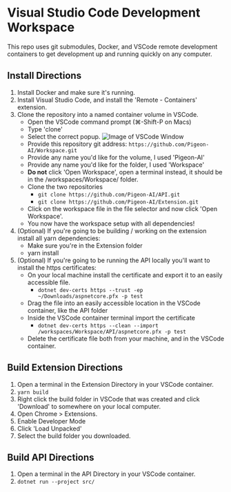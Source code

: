 # Visual Studio Code Development Workspace

This repo uses git submodules, Docker, and VSCode remote development containers to get development up and running quickly on any computer.

## Install Directions

1. Install Docker and make sure it's running.
2. Install Visual Studio Code, and install the 'Remote - Containers' extension.
3. Clone the repository into a named container volume in VSCode.
   * Open the VSCode command prompt (&#8984;-Shift-P on Macs)
   * Type 'clone'
   * Select the correct popup. ![Image of VSCode Window](https://i.imgur.com/SGCBPsL.png)
   * Provide this repository git address: `https://github.com/Pigeon-AI/Workspace.git`
   * Provide any name you'd like for the volume, I used 'Pigeon-AI'
   * Provide any name you'd like for the folder, I used 'Workspace'
   * **Do not** click 'Open Workspace', open a terminal instead, it should be in the /workspaces/Workspace/ folder.
   * Clone the two repositories
     - `git clone https://github.com/Pigeon-AI/API.git`
     - `git clone https://github.com/Pigeon-AI/Extension.git`
   * Click on the workspace file in the file selector and now click 'Open Workspace'.
   * You now have the workspace setup with all dependencies!
5. (Optional) If you're going to be building / working on the extension install all yarn dependencies:
   - Make sure you're in the Extension folder
   - yarn install
6. (Optional) If you're going to be running the API locally you'll want to install the https certificates:
   * On your local machine install the certificate and export it to an easily accessible file.
     - `dotnet dev-certs https --trust -ep ~/Downloads/aspnetcore.pfx -p test`
   * Drag the file into an easily accessible location in the VSCode container, like the API folder
   * Inside the VSCode container terminal import the certificate
     - `dotnet dev-certs https --clean --import /workspaces/Workspace/API/aspnetcore.pfx -p test`
   * Delete the certificate file both from your machine, and in the VSCode container.

## Build Extension Directions

1. Open a terminal in the Extension Directory in your VSCode container.
2. `yarn build`
3. Right click the build folder in VSCode that was created and click 'Download' to somewhere on your local computer.
4. Open Chrome > Extensions.
5. Enable Developer Mode
6. Click 'Load Unpacked'
7. Select the build folder you downloaded.

## Build API Directions

1. Open a terminal in the API Directory in your VSCode container.
2. `dotnet run --project src/`


